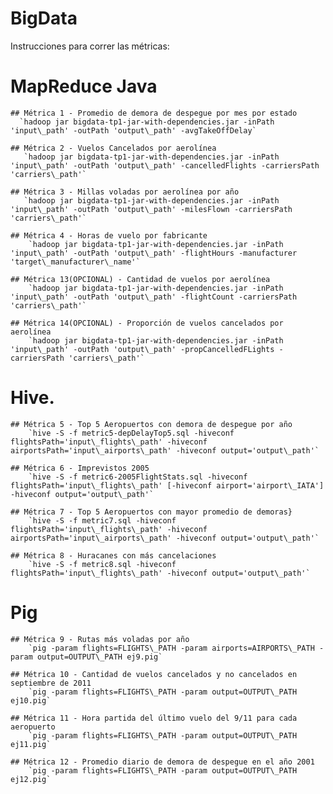 BigData
=======

Instrucciones para correr las métricas:

 # MapReduce Java
	
	## Métrica 1 - Promedio de demora de despegue por mes por estado
      `hadoop jar bigdata-tp1-jar-with-dependencies.jar -inPath 'input\_path' -outPath 'output\_path' -avgTakeOffDelay`

    ## Métrica 2 - Vuelos Cancelados por aerolínea
       `hadoop jar bigdata-tp1-jar-with-dependencies.jar -inPath 'input\_path' -outPath 'output\_path' -cancelledFlights -carriersPath 'carriers\_path'`
    
	## Métrica 3 - Millas voladas por aerolínea por año
       `hadoop jar bigdata-tp1-jar-with-dependencies.jar -inPath 'input\_path' -outPath 'output\_path' -milesFlown -carriersPath 'carriers\_path'`
        
	## Métrica 4 - Horas de vuelo por fabricante
        `hadoop jar bigdata-tp1-jar-with-dependencies.jar -inPath 'input\_path' -outPath 'output\_path' -flightHours -manufacturer 'target\_manufacturer\_name'`
    
	## Métrica 13(OPCIONAL) - Cantidad de vuelos por aerolínea
        `hadoop jar bigdata-tp1-jar-with-dependencies.jar -inPath 'input\_path' -outPath 'output\_path' -flightCount -carriersPath 'carriers\_path'`
        
	## Métrica 14(OPCIONAL) - Proporción de vuelos cancelados por aerolínea
        `hadoop jar bigdata-tp1-jar-with-dependencies.jar -inPath 'input\_path' -outPath 'output\_path' -propCancelledFLights -carriersPath 'carriers\_path'`

 # Hive.
    ## Métrica 5 - Top 5 Aeropuertos con demora de despegue por año
        `hive -S -f metric5-depDelayTop5.sql -hiveconf flightsPath='input\_flights\_path' -hiveconf airportsPath='input\_airports\_path' -hiveconf output='output\_path'`
	
	## Métrica 6 - Imprevistos 2005
		`hive -S -f metric6-2005FlightStats.sql -hiveconf flightsPath='input\_flights\_path' [-hiveconf airport='airport\_IATA'] -hiveconf output='output\_path'`
	
	## Métrica 7 - Top 5 Aeropuertos con mayor promedio de demoras}
		`hive -S -f metric7.sql -hiveconf flightsPath='input\_flights\_path' -hiveconf airportsPath='input\_airports\_path' -hiveconf output='output\_path'`

	## Métrica 8 - Huracanes con más cancelaciones
		`hive -S -f metric8.sql -hiveconf flightsPath='input\_flights\_path' -hiveconf output='output\_path'`

 # Pig
    ## Métrica 9 - Rutas más voladas por año
        `pig -param flights=FLIGHTS\_PATH -param airports=AIRPORTS\_PATH -param output=OUTPUT\_PATH ej9.pig`

    ## Métrica 10 - Cantidad de vuelos cancelados y no cancelados en septiembre de 2011
        `pig -param flights=FLIGHTS\_PATH -param output=OUTPUT\_PATH ej10.pig`
    
	## Métrica 11 - Hora partida del último vuelo del 9/11 para cada aeropuerto
        `pig -param flights=FLIGHTS\_PATH -param output=OUTPUT\_PATH ej11.pig`
        
	## Métrica 12 - Promedio diario de demora de despegue en el año 2001
        `pig -param flights=FLIGHTS\_PATH -param output=OUTPUT\_PATH ej12.pig`